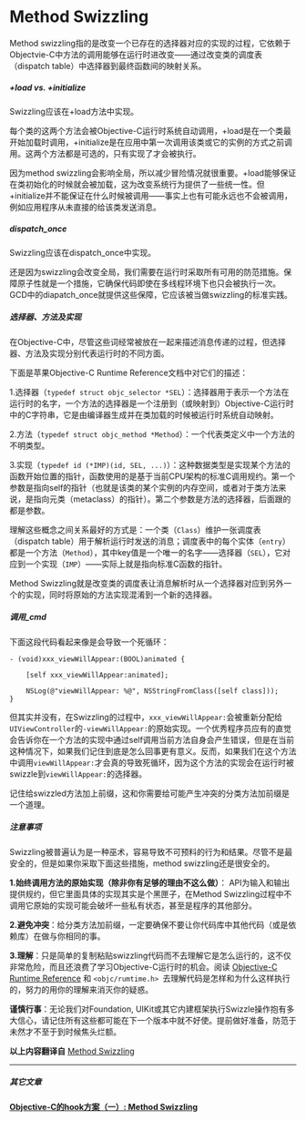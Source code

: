 # Method Swizzling


Method swizzling指的是改变一个已存在的选择器对应的实现的过程，它依赖于Objectvie-C中方法的调用能够在运行时进改变——通过改变类的调度表（dispatch table）中选择器到最终函数间的映射关系。

##### +load vs. +initialize

Swizzling应该在+load方法中实现。

每个类的这两个方法会被Objective-C运行时系统自动调用，+load是在一个类最开始加载时调用，+initialize是在应用中第一次调用该类或它的实例的方式之前调用。这两个方法都是可选的，只有实现了才会被执行。

因为method swizzling会影响全局，所以减少冒险情况就很重要。+load能够保证在类初始化的时候就会被加载，这为改变系统行为提供了一些统一性。但+initialize并不能保证在什么时候被调用——事实上也有可能永远也不会被调用，例如应用程序从未直接的给该类发送消息。

##### dispatch_once

Swizzling应该在dispatch_once中实现。

还是因为swizzling会改变全局，我们需要在运行时采取所有可用的防范措施。保障原子性就是一个措施，它确保代码即使在多线程环境下也只会被执行一次。GCD中的diapatch_once就提供这些保障，它应该被当做swizzling的标准实践。

##### 选择器、方法及实现

在Objective-C中，尽管这些词经常被放在一起来描述消息传递的过程，但选择器、方法及实现分别代表运行时的不同方面。

下面是苹果Objective-C Runtime Reference文档中对它们的描述：

1.选择器（`typedef struct objc_selector *SEL`）：选择器用于表示一个方法在运行时的名字，一个方法的选择器是一个注册到（或映射到）Objective-C运行时中的C字符串，它是由编译器生成并在类加载的时候被运行时系统自动映射。
 
2.方法（`typedef struct objc_method *Method`）：一个代表类定义中一个方法的不明类型。
 
3.实现（`typedef id (*IMP)(id, SEL, ...)`）：这种数据类型是实现某个方法的函数开始位置的指针，函数使用的是基于当前CPU架构的标准C调用规约。第一个参数是指向self的指针（也就是该类的某个实例的内存空间，或者对于类方法来说，是指向元类（metaclass）的指针）。第二个参数是方法的选择器，后面跟的都是参数。
 
理解这些概念之间关系最好的方式是：一个类（`Class`）维护一张调度表（dispatch table）用于解析运行时发送的消息；调度表中的每个实体（`entry`）都是一个方法（`Method`），其中key值是一个唯一的名字——选择器（`SEL`），它对应到一个实现（`IMP`）——实际上就是指向标准C函数的指针。
 
Method Swizzling就是改变类的调度表让消息解析时从一个选择器对应到另外一个的实现，同时将原始的方法实现混淆到一个新的选择器。

##### 调用_cmd

下面这段代码看起来像是会导致一个死循环：

	- (void)xxx_viewWillAppear:(BOOL)animated { 
    
    	[self xxx_viewWillAppear:animated]; 
    
    	NSLog(@"viewWillAppear: %@", NSStringFromClass([self class])); 
	}

但其实并没有，在Swizzling的过程中，`xxx_viewWillAppear:`会被重新分配给`UIViewController`的`-viewWillAppear:`的原始实现。一个优秀程序员应有的直觉会告诉你在一个方法的实现中通过self调用当前方法自身会产生错误，但是在当前这种情况下，如果我们记住到底是怎么回事更有意义。反而，如果我们在这个方法中调用`viewWillAppear:`才会真的导致死循环，因为这个方法的实现会在运行时被swizzle到`viewWillAppear:`的选择器。

记住给swizzled方法加上前缀，这和你需要给可能产生冲突的分类方法加前缀是一个道理。

##### 注意事项

Swizzling被普遍认为是一种巫术，容易导致不可预料的行为和结果。尽管不是最安全的，但是如果你采取下面这些措施，method swizzling还是很安全的。

**1.始终调用方法的原始实现（除非你有足够的理由不这么做）**： API为输入和输出提供规约，但它里面具体的实现其实是个黑匣子，在Method Swizzling过程中不调用它原始的实现可能会破坏一些私有状态，甚至是程序的其他部分。

**2.避免冲突**：给分类方法加前缀，一定要确保不要让你代码库中其他代码（或是依赖库）在做与你相同的事。

**3.理解**：只是简单的复制粘贴swizzling代码而不去理解它是怎么运行的，这不仅非常危险，而且还浪费了学习Objective-C运行时的机会。阅读  [Objective-C Runtime Reference](https://developer.apple.com/library/mac/documentation/Cocoa/Reference/ObjCRuntimeRef/index.html) 和 `<objc/rumtime.h> `去理解代码是怎样和为什么这样执行的，努力的用你的理解来消灭你的疑惑。

**谨慎行事**：无论我们对Foundation, UIKit或其它内建框架执行Swizzle操作抱有多大信心，请记住所有这些都可能在下一个版本中就不好使。提前做好准备，防范于未然才不至于到时候焦头烂额。


**以上内容翻译自** [Method Swizzling](http://nshipster.com/method-swizzling/)

***

##### 其它文章

**[Objective-C的hook方案（一）: Method Swizzling](http://blog.csdn.net/yiyaaixuexi/article/details/9374411)**

